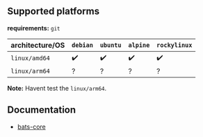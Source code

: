 <!-- markdownlint-disable MD041 -->

## Supported platforms

**requirements:** `git`

| architecture/OS | `debian` | `ubuntu` | `alpine`| `rockylinux`
| --- | --- | --- | --- | --- |
| `linux/amd64` | :heavy_check_mark: | :heavy_check_mark: | :heavy_check_mark: | :heavy_check_mark: |
| `linux/arm64` |  ? | ? | ? | ? |

**Note:** Havent test the `linux/arm64`.

## Documentation

- [bats-core][repo]

[repo]: https://github.com/bats-core/bats-core